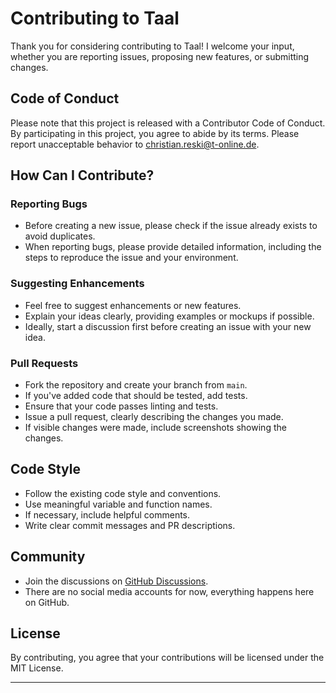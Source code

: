 # Contributing to Taal

Thank you for considering contributing to Taal! I welcome your input, whether you are reporting issues, proposing new features, or submitting changes.

## Code of Conduct

Please note that this project is released with a Contributor Code of Conduct. By participating in this project, you agree to abide by its terms. Please report unacceptable behavior to christian.reski@t-online.de.

## How Can I Contribute?

### Reporting Bugs

- Before creating a new issue, please check if the issue already exists to avoid duplicates.
- When reporting bugs, please provide detailed information, including the steps to reproduce the issue and your environment.

### Suggesting Enhancements

- Feel free to suggest enhancements or new features.
- Explain your ideas clearly, providing examples or mockups if possible.
- Ideally, start a discussion first before creating an issue with your new idea.

### Pull Requests

- Fork the repository and create your branch from `main`.
- If you've added code that should be tested, add tests.
- Ensure that your code passes linting and tests.
- Issue a pull request, clearly describing the changes you made.
- If visible changes were made, include screenshots showing the changes.

## Code Style

- Follow the existing code style and conventions.
- Use meaningful variable and function names.
- If necessary, include helpful comments.
- Write clear commit messages and PR descriptions.

## Community

- Join the discussions on [GitHub Discussions](<[https://github.com/Resaki1/taal/issues](https://github.com/Resaki1/taal/discussions)>).
- There are no social media accounts for now, everything happens here on GitHub.

## License

By contributing, you agree that your contributions will be licensed under the MIT License.

---

[project email/contact]: mailto:christian.reski@t-online.de
